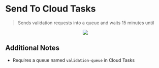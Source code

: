 # Send To Cloud Tasks

> Sends validation requests into a queue and waits 15 minutes until

<p align="center">
  <a href="https://github.com/luan-asym/gcp-test-playground/actions/workflows/deploy-sendtotask.http.yml">
    <img src="https://github.com/luan-asym/gcp-test-playground/actions/workflows/deploy-sendtotask.http.yml/badge.svg">
  </a>
</p>

## Additional Notes

- Requires a queue named `validation-queue` in Cloud Tasks
